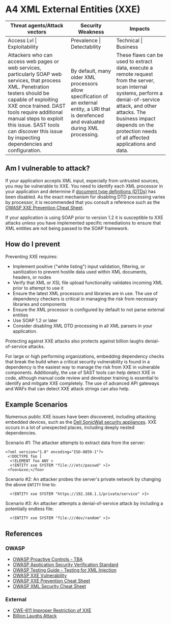 # A4 XML External Entities (XXE)

| Threat agents/Attack vectors | Security Weakness           | Impacts               |
| -- | -- | -- |
| Access Lvl \| Exploitability | Prevalence \| Detectability | Technical \| Business |
| Attackers who can access web pages or web services, particularly SOAP web services, that process XML. Penetration testers should be capable of exploiting XXE once trained. DAST tools require additional manual steps to exploit this issue. SAST tools can discover this issue by inspecting dependencies and configuration. | By default, many older XML processors allow specification of an external entity, a URI that is derefenced and evaluated during XML processing. | These flaws can be used to extract data, execute a remote request from the server, scan internal systems, perform a denial-of-service attack, and other attacks. The business impact depends on the protection needs of all affected applications and data. |

## Am I vulnerable to attack?

If your application accepts XML input, especially from untrusted sources, you may be vulnerable to XXE. You need to identify each XML processor in your application and determine if [document type definitions (DTDs)](https://en.wikipedia.org/wiki/Document_type_definition) has been disabled. As the exact mechanism for disabling DTD processing varies by processor, it is recommended that you consult a reference such as the [OWASP XXE Prevention Cheat Sheet](https://www.owasp.org/index.php/XML_External_Entity_(XXE)_Prevention_Cheat_Sheet).

If your application is using SOAP prior to version 1.2 it is susceptible to XXE attacks unless you have implemented specific remediations to ensure that XML entities are not being passed to the SOAP framework.

## How do I prevent

Preventing XXE requires:

* Implement positive ("white listing") input validation, filtering, or sanitization to prevent hostile data used within XML documents, headers, or nodes
* Verify that XML or XSL file upload functionality validates incoming XML prior to attempt to use it
* Ensure the latest XML processors and libraries are in use. The use of dependency checkers is critical in managing the risk from necessary libraries and components
* Ensure the XML processor is configured by default to not parse external entities
* Use SOAP 1.2 or later
* Consider disabling XML DTD processing in all XML parsers in your application.

Protecting against XXE attacks also protects against billion laughs denial-of-service attacks.

For large or high performing organizations, embedding dependency checks that break the build when a critical security vulnerability is found in a dependency is the easiest way to manage the risk from XXE in vulnerable components. Additionally, the use of SAST tools can help detect XXE in code, although manual code review and developer training is essential to identify and mitigate XXE completely. The use of advanced API gateways and WAFs that can detect XXE attack strings can also help.

## Example Scenarios

Numerous public XXE issues have been discovered, including attacking embedded devices, such as the [Dell SonicWall security appliances](https://www.digitaldefense.com/ddi-six-discoveries/). XXE occurs in a lot of unexpected places, including deeply nested dependencies.

Scenario #1: The attacker attempts to extract data from the server:

```
<?xml version="1.0" encoding="ISO-8859-1"?>
 <!DOCTYPE foo [
  <!ELEMENT foo ANY >
  <!ENTITY xxe SYSTEM "file:///etc/passwd" >]>
 <foo>&xxe;</foo>
```

Scenario #2: An attacker probes the server's private network by changing the above `ENTITY` line to:

```
  <!ENTITY xxe SYSTEM "https://192.168.1.1/private/service" >]>
```

Scenario #3: An attacker attempts a denial-of-service attack by including a potentially endless file:

```
  <!ENTITY xxe SYSTEM "file:///dev/random" >]>
```

## References

### OWASP
* [OWASP Proactive Controls - TBA](https://www.owasp.org/index.php/OWASP_Proactive_Controls#3:_Encode_Data) 
* [OWASP Application Security Verification Standard](https://www.owasp.org/index.php/Category:OWASP_Application_Security_Verification_Standard_Project#tab=Home)
* [OWASP Testing Guide - Testing for XML Injection](https://www.owasp.org/index.php/Testing_for_XML_Injection_(OTG-INPVAL-008))
* [OWASP XXE Vulnerability](https://www.owasp.org/index.php/XML_External_Entity_(XXE)_Processing)
* [OWASP XXE Prevention Cheat Sheet](https://www.owasp.org/index.php/XML_External_Entity_(XXE)_Prevention_Cheat_Sheet)
* [OWASP XML Security Cheat Sheet](https://www.owasp.org/index.php/XML_Security_Cheat_Sheet)

### External

* [CWE-611 Improper Restriction of XXE](https://cwe.mitre.org/data/definitions/611.html)
* [Billion Laughs Attack](https://en.wikipedia.org/wiki/Billion_laughs_attack)
